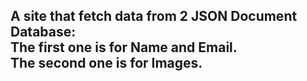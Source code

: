 <h2>A site that fetch data from 2 JSON Document Database:<br>
The first one is for Name and Email.<br>
The second one is for Images.
